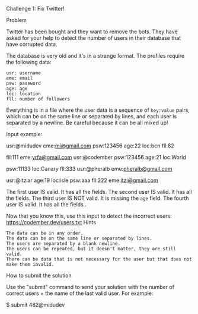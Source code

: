 Challenge 1: Fix Twitter!

Problem

Twitter has been bought and they want to remove the bots. They have asked for your help to detect the number of users in their database that have corrupted data.

The database is very old and it's in a strange format. The profiles require the following data:

    usr: username
    eme: email
    psw: password
    age: age
    loc: location
    fll: number of followers

Everything is in a file where the user data is a sequence of `key:value` pairs, which can be on the same line or separated by lines, and each user is separated by a newline. Be careful because it can be all mixed up!

Input example:

usr:@midudev eme:mi@gmail.com psw:123456 age:22 loc:bcn fll:82

fll:111 eme:yrfa@gmail.com usr:@codember psw:123456 age:21 loc:World

psw:11133 loc:Canary fll:333 usr:@pheralb eme:pheralb@gmail.com

usr:@itziar age:19 loc:isle psw:aaa fll:222 eme:itzi@gmail.com

The first user IS valid. It has all the fields.
The second user IS valid. It has all the fields.
The third user IS NOT valid. It is missing the `age` field.
The fourth user IS valid. It has all the fields..

Now that you know this, use this input to detect the incorrect users: https://codember.dev/users.txt
Hints

    The data can be in any order.
    The data can be on the same line or separated by lines.
    The users are separated by a blank newline.
    The users can be repeated, but it doesn't matter, they are still valid.
    There can be data that is not necessary for the user but that does not make them invalid.

How to submit the solution

Use the "submit" command to send your solution with the number of correct users + the name of the last valid user. For example:

$ submit 482@midudev